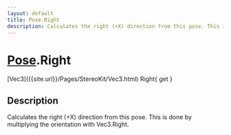 ```yaml
---
layout: default
title: Pose.Right
description: Calculates the right (+X) direction from this pose. This is done by multiplying the orientation with Vec3.Right.
---
```

# [Pose]({{site.url}}/Pages/StereoKit/Pose.html).Right

<div class='signature' markdown='1'>
[Vec3]({{site.url}}/Pages/StereoKit/Vec3.html) Right{ get }
</div>

## Description
Calculates the right (+X) direction from this pose. This is done by
multiplying the orientation with Vec3.Right.

